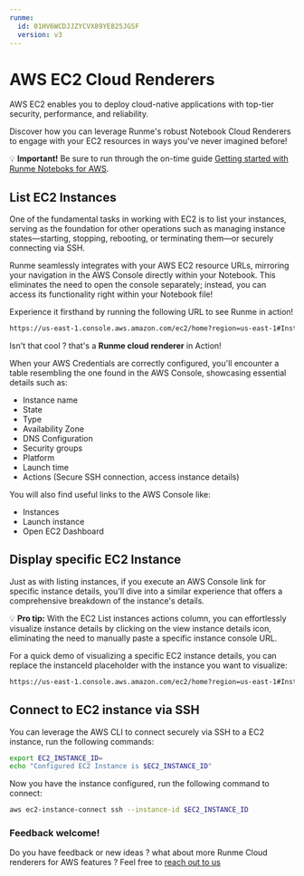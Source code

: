 ```yaml
---
runme:
  id: 01HV6WCDJJZYCVX89YE825JGSF
  version: v3
---
```


# AWS EC2 Cloud Renderers

AWS EC2 enables you to deploy cloud-native applications with top-tier security, performance, and reliability.

Discover how you can leverage Runme's robust Notebook Cloud Renderers to engage with your EC2 resources in ways you've never imagined before!

💡 **Important!** Be sure to run through the on-time guide [Getting started with Runme Noteboks for AWS](setup.md).

## List EC2 Instances

One of the fundamental tasks in working with EC2 is to list your instances, serving as the foundation for other operations such as managing instance states—starting, stopping, rebooting, or terminating them—or securely connecting via SSH.

Runme seamlessly integrates with your AWS EC2 resource URLs, mirroring your navigation in the AWS Console directly within your Notebook. This eliminates the need to open the console separately; instead, you can access its functionality right within your Notebook file!

Experience it firsthand by running the following URL to see Runme in action!

```sh {"id":"01HQRAF82SC4YPTNRGQ2TZ7DK2"}
https://us-east-1.console.aws.amazon.com/ec2/home?region=us-east-1#Instances
```

Isn't that cool ? that's a **Runme cloud renderer** in Action!

When your AWS Credentials are correctly configured, you'll encounter a table resembling the one found in the AWS Console, showcasing essential details such as:

- Instance name
- State
- Type
- Availability Zone
- DNS Configuration
- Security groups
- Platform
- Launch time
- Actions (Secure SSH connection, access instance details)

You will also find useful links to the AWS Console like:

- Instances
- Launch instance
- Open EC2 Dashboard

## Display specific EC2 Instance

Just as with listing instances, if you execute an AWS Console link for specific instance details, you'll dive into a similar experience that offers a comprehensive breakdown of the instance's details.

💡 **Pro tip:** With the EC2 List instances actions column, you can effortlessly visualize instance details by clicking on the view instance details icon, eliminating the need to manually paste a specific instance console URL.

For a quick demo of visualizing a specific EC2 instance details, you can replace the instanceId placeholder with the instance you want to visualize:

```sh {"background":"false","id":"01HQRAK03KBKPSZ47CRDDFJWDV"}
https://us-east-1.console.aws.amazon.com/ec2/home?region=us-east-1#InstanceDetails:instanceId=<REPLACE_WITH_INSTANCE_ID>
```

## Connect to EC2 instance via SSH

You can leverage the AWS CLI to connect securely via SSH to a EC2 instance, run the following commands:

```sh {"id":"01HV6XT7E79H95RB7NSTX1GCN0","promptEnv":"yes","terminalRows":"4"}
export EC2_INSTANCE_ID=
echo "Configured EC2 Instance is $EC2_INSTANCE_ID"
```

Now you have the instance configured, run the following command to connect:

```sh {"background":"true","id":"01HQRAMMXGPYTFGQDMREZHNB37","terminalRows":"25"}
aws ec2-instance-connect ssh --instance-id $EC2_INSTANCE_ID
```

### Feedback welcome!

Do you have feedback or new ideas ? what about more Runme Cloud renderers for AWS features ?
Feel free to [reach out to us](https://github.com/stateful/runme?tab=readme-ov-file#feedback)